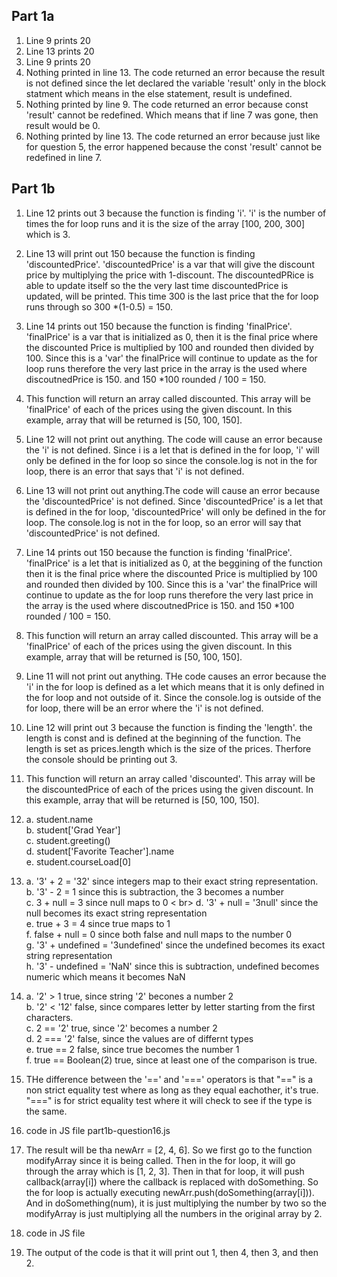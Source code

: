 ## Part 1a 
1. Line 9 prints 20 
2. Line 13 prints 20 
3. Line 9 prints 20 
4. Nothing printed in line 13. The code returned an error because the result is not defined since the let declared the variable 'result' only in the block statment which means in the else statement, result is undefined.
5. Nothing printed by line 9. The code returned an error because const 'result' cannot be redefined. Which means that if line 7 was gone, then result would be 0. 
6. Nothing printed by line 13. The code returned an error because just like for question 5, the error happened because the const 'result' cannot be redefined in line 7. 
    
## Part 1b
1. Line 12 prints out 3 because the function is finding 'i'. 'i' is the number of times the for loop runs and it is the size of the array [100, 200, 300] which is 3. 
2. Line 13 will print out 150 because the function is finding 'discountedPrice'. 'discountedPrice' is a var that will give the discount price by multiplying the price with 1-discount. The discountedPRice is able to update itself so the the very last time discountedPrice is updated, will be printed. This time 300 is the last price that the for loop runs through so 300 *(1-0.5) = 150. 
3. Line 14 prints out 150 because the function is finding 'finalPrice'. 'finalPrice' is a var that is initialized as 0, then it is the final price where the discounted Price is multiplied by 100 and rounded then divided by 100. Since this is a 'var' the finalPrice will continue to update as the for loop runs therefore the very last price in the array is the used where discoutnedPrice is 150.  and 150 *100 rounded / 100 = 150. 
4. This function will return an array called discounted. This array will be 'finalPrice' of each of the prices using the given discount. In this example, array that will be returned is [50, 100, 150]. 
5. Line 12 will not print out anything. The code will cause an error because the 'i' is not defined. Since i is a let that is defined in the for loop, 'i' will only be defined in the for loop so since the console.log is not in the for loop, there is an error that says that 'i' is not defined.  
6. Line 13 will not print out anything.The code will cause an error because the 'discountedPrice' is not defined. Since 'discountedPrice' is a let that is defined in the for loop, 'discountedPrice' will only be defined in the for loop. The console.log is not in the for loop, so an error will say that 'discountedPrice' is not defined. 
7. Line 14 prints out 150 because the function is finding 'finalPrice'. 'finalPrice' is a let that is initialized as 0, at the beggining of the function then it is the final price where the discounted Price is multiplied by 100 and rounded then divided by 100. Since this is a 'var' the finalPrice will continue to update as the for loop runs therefore the very last price in the array is the used where discoutnedPrice is 150.  and 150 *100 rounded / 100 = 150.  
8. This function will return an array called discounted. This array will be a 'finalPrice' of each of the prices using the given discount. In this example, array that will be returned is [50, 100, 150]. 
9. Line 11 will not print out anything. THe code causes an error because the 'i' in the for loop is defined as a let which means that it is only defined in the for loop and not outside of it. Since the console.log is outside of the for loop, there will be an error where the 'i' is not defined.
10. Line 12 will print out 3 because the function is finding the 'length'. the length is const and is defined at the beginning of the function. The length is set as prices.length which is the size of the prices. Therfore the console should be printing out 3. 
11.  This function will return an array called 'discounted'. This array will be the discountedPrice of each of the prices using the given discount. In this example, array that will be returned is [50, 100, 150].
12.  a. student.name  <br>
     b. student['Grad Year'] <br>
     c. student.greeting() <br>
     d. student['Favorite Teacher'].name <br>
     e. student.courseLoad[0]  <br>
13. a. '3' + 2 = '32' since integers map to their exact string representation. <br>
    b. '3' - 2 = 1  since  this is subtraction, the 3 becomes a number <br> 
    c. 3 + null = 3  since null maps to 0 < br> 
    d. '3' + null = '3null'  since the  null becomes its exact string representation <br>
    e. true + 3 = 4 since true maps to 1 <br>
    f. false + null = 0  since both false and null maps to the number 0 <br>
    g. '3' + undefined = '3undefined' since the undefined becomes its exact string representation<br>
    h. '3' - undefined = 'NaN'  since this is subtraction, undefined becomes numeric which means it becomes NaN <br>

14. a. '2' > 1              true, since string '2' becones a number 2 <br>
    b. '2' < '12'           false, since compares letter by letter starting from the first characters.  <br> 
    c. 2 == '2'             true, since '2' becomes a number 2  <br>
    d. 2 === '2'            false, since the values are of differnt types <br>
    e. true == 2            false, since true becomes the number 1 <br> 
    f. true == Boolean(2)   true, since at least one of the comparison is true. <br> 
15. THe difference between the '==' and '===' operators is that "==" is a non strict equality test where as long as they equal eachother, it's true. "===" is for strict equality test where it will check to see if the type is the same. 
16. code in JS file part1b-question16.js
17. The result will be tha newArr = [2, 4, 6]. So we first go to the function modifyArray since it is being called. Then in the for loop, it will go through the array which is [1, 2, 3]. Then in that for loop, it will push callback(array[i]) where the callback is replaced with doSomething. So the for loop is actually executing newArr.push(doSomething(array[i])). And in doSomething(num), it is just multiplying the number by two so the modifyArray is just multiplying all the numbers in the original array by 2. 
18. code in JS file 
19. The output of the code is that it will print out 1, then 4, then 3, and then 2. 
